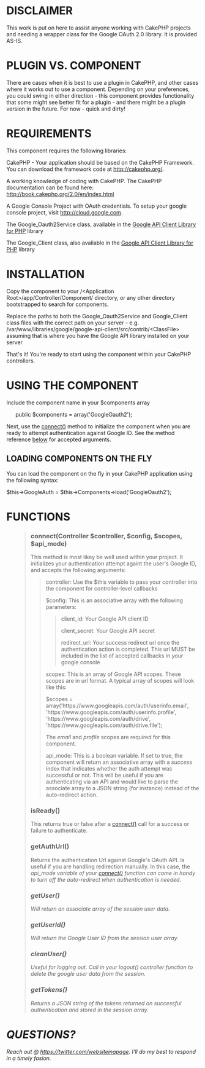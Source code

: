 <!--
The MIT License (MIT)

Copyright (c) 2014 Uchenna Chilaka

Permission is hereby granted, free of charge, to any person obtaining a copy
of this software and associated documentation files (the "Software"), to deal
in the Software without restriction, including without limitation the rights
to use, copy, modify, merge, publish, distribute, sublicense, and/or sell
copies of the Software, and to permit persons to whom the Software is
furnished to do so, subject to the following conditions:

The above copyright notice and this permission notice shall be included in
all copies or substantial portions of the Software.

THE SOFTWARE IS PROVIDED "AS IS", WITHOUT WARRANTY OF ANY KIND, EXPRESS OR
IMPLIED, INCLUDING BUT NOT LIMITED TO THE WARRANTIES OF MERCHANTABILITY,
FITNESS FOR A PARTICULAR PURPOSE AND NONINFRINGEMENT. IN NO EVENT SHALL THE
AUTHORS OR COPYRIGHT HOLDERS BE LIABLE FOR ANY CLAIM, DAMAGES OR OTHER
LIABILITY, WHETHER IN AN ACTION OF CONTRACT, TORT OR OTHERWISE, ARISING FROM,
OUT OF OR IN CONNECTION WITH THE SOFTWARE OR THE USE OR OTHER DEALINGS IN
THE SOFTWARE.
-->
<!DOCTYPE html>
<html>
    <head>
        <meta charset="UTF-8">
        <title>GoogleOAuth2 Component for CakePHP</title>
        <link rel="stylesheet" href="style.css" />
    </head>
    <body>
<h1>DISCLAIMER</h1>
  <p>  This work is put on here to assist anyone working with CakePHP projects and needing a wrapper class for the Google OAuth 2.0 library. It is provided AS-IS. 
  </p>
<h1>PLUGIN VS. COMPONENT</h1>
<p> There are cases when it is best to use a plugin in CakePHP, and other cases where it works out to use a component. Depending on 
  your preferences, you could swing in either direction - this component provides functionality that some might see better fit for 
  a plugin - and there might be a plugin version in the future. For now - quick and dirty!
  </p>
<h1>REQUIREMENTS</h1>
<p> This component requires the following libraries:
  </p>
<p>CakePHP - Your application should be based on the CakePHP Framework. You can download the framework code at <a href="http://cakephp.org/" title="CakePHP Website" target="_blank">http://cakephp.org/</a>.</p>
<p>A working knowledge of coding with CakePHP. The CakePHP documentation can be found here: <a href="http://book.cakephp.org/2.0/en/index.html" target="_blank">http://book.cakephp.org/2.0/en/index.html</a></p>
<p>A Google Console Project with OAuth credentials. To setup your google console project, visit <a href="http://cloud.google.com" target="_blank">http://cloud.google.com</a>.</p>
<p>The Google_Oauth2Service class, available in the <a href="https://code.google.com/p/google-api-php-client/" target="_blank">Google API Client Library for PHP</a> library
    </p>
<p>The Google_Client class, also available in the <a href="https://code.google.com/p/google-api-php-client/" target="_blank">Google API Client Library for PHP</a> library</p>
<h1>INSTALLATION</h1>
<p>Copy the component to your <span class="code">/&lt;Application Root&gt;/app/Controller/Component/</span> directory, or any other directory bootstrapped to search for components.</p>
<p>Replace the paths to both the Google_Oauth2Service and Google_Client class files with the correct path on your server - e.g. <span class='code'>/var/www/libraries/google/google-api-client/src/contrib/&lt;ClassFile&gt;</span> assuming that is where you have the Google API library installed on your server</p>
<p>That's it! You're ready to start using the component within your CakePHP controllers.            </p>
<h1>USING THE COMPONENT</h1>
<p>Include the component name in your $components array </p>
<ul>
  
  <section class='code'>
    public $components = array('GoogleOauth2');
    </section>
  </ul>
  <p>Next, use the <a href='#connect'><span class='fxn'>connect()</span></a> method to initialize the component when you are ready to attempt authentication against Google ID. See the method reference <a href='#connect'>below</a> for accepted arguments.</p>
  <h2>LOADING COMPONENTS ON THE FLY</h2>

  <p>You can load the component on the fly in your CakePHP application using the following syntax:</p>
  <p class="code">$this-&gt;GoogleAuth = $this-&gt;Components-&gt;load('GoogleOauth2');              
  </p>
<h1>FUNCTIONS</h1>
<ul>
  <blockquote>
    <h3 id='connect'><span class='fxn'>connect</span>(Controller $controller, $config, $scopes, $api_mode)</h3>
    <p>    This method is most likey
      be well used within your project. It initializes your authentication attempt againt the user's Google ID, and accepts the following arguments:
    </p>
    <blockquote>
      <p><span class='var'>controller</span>: Use the $this variable to pass your controller into the component for controller-level callbacks</p>
      <p>$config: This is an associative array with the following parameters:
      </p>
      <blockquote>
        <p><span class='var'>client_id</span>: Your Google API client ID</p>
        <p><span class='var'>client_secret</span>: Your Google API secret</p>
        <p><span class='var'>redirect_url</span>: Your success redirect url once the authentication action is completed. This url MUST be included in the list of accepted callbacks in your google console</p>
      </blockquote>
      <p><span class='var'>scopes</span>: This is an array of Google API scopes. These scopes are in url format. A typical array of scopes will look like this:   
      </p>
      <p class="code">      $scopes = array('https://www.googleapis.com/auth/userinfo.email',
        'https://www.googleapis.com/auth/userinfo.profile',
        'https://www.googleapis.com/auth/drive', 
        'https://www.googleapis.com/auth/drive.file');</p>
      <p>      The <em>email</em> and <em>profile</em> scopes are required for this component.
      </p>
      <p><span class='var'>api_mode</span>: This is a boolean variable. If set to true, the component will return an associative array with a <em>success</em> index that indicates whether the auth attempt was successful or not. This will be useful if you are authenticating via an API and would like to parse the associate array to a JSON string (for instance) instead of the auto-redirect action.</p>
    </blockquote>
    <h3 id='IsReady'><span class='fxn'>isReady</span>()</h3>
    <p>    This returns true or false after a <a href='#connect'><span class='fxn'>connect</span>()</a> call for a success or failure to authenticate. 
    </p>
    <h3 id='getAuthUrl'><span class='fxn'>getAuthUrl</span>()</h3>
    <p>    Returns the authentication Url against Google's OAuth API. Is useful if you are handling redirection manually. In this case, the <em>api_mode<em> variable of your <a href='#connect'><span class='fxn'>connect</span>()</a> function can
      come in handy to turn off the auto-redirect when authentication is needed.</p>
    <h3 id='getUser'><span class='fxn'>getUser</span>()</h3>
    <p>    Will return an associate array of the session user data.
    </p>
    <h3 id='getUserId'><span class='fxn'>getUserId</span>()</h3>
    <p>    Will return the Google User ID from the session user array.
    </p>
    <h3 id='cleanUser'><span class='fxn'>cleanUser</span>()</h3>
    <p>    Useful for logging out. Call in your <em>logout()</em> controller function to delete the google user data from the session.
    </p>
    <h3 id='getTokens'><span class='fxn'>getTokens</span>()</h3>
    <p>    Returns a JSON string of the tokens returned on successful authentication and stored in the session array.
    </p>
  </blockquote>
</ul>
<h1 id='QA'>QUESTIONS?</h1>
<p> Reach out @ <a href="https://twitter.com/uchechilaka" title="WebsiteInAPage on Twitter" target="_blank">https://twitter.com/websiteinapage</a>. I'll do my best to respond in a timely fasion. 
    </p>
    </body>
</html>
